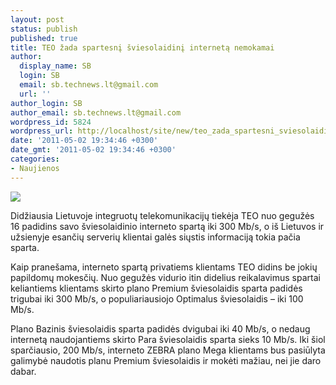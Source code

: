 ```yaml
---
layout: post
status: publish
published: true
title: TEO žada spartesnį šviesolaidinį internetą nemokamai
author:
  display_name: SB
  login: SB
  email: sb.technews.lt@gmail.com
  url: ''
author_login: SB
author_email: sb.technews.lt@gmail.com
wordpress_id: 5824
wordpress_url: http://localhost/site/new/teo_zada_spartesni_sviesolaidini_interneta_nemokamai/
date: '2011-05-02 19:34:46 +0300'
date_gmt: '2011-05-02 19:34:46 +0300'
categories:
- Naujienos
---
```

<div class="imgright"><img src="http://technews.lt/upload/fiber-optic-cable-001.jpg"  /></div>
<p>Didžiausia Lietuvoje integruotų telekomunikacijų tiekėja TEO nuo gegužės 16 padidins savo šviesolaidinio interneto spartą iki 300 Mb/s, o iš Lietuvos ir užsienyje esančių serverių klientai galės siųstis informaciją tokia pačia sparta. </p>
<p>Kaip pranešama, interneto spartą privatiems klientams TEO didins be jokių papildomų mokesčių. Nuo gegužės vidurio itin didelius reikalavimus spartai keliantiems klientams skirto plano Premium šviesolaidis sparta padidės trigubai iki 300 Mb/s, o populiariausiojo Optimalus šviesolaidis – iki 100 Mb/s. </p>
<p>Plano Bazinis šviesolaidis sparta padidės dvigubai iki 40 Mb/s, o nedaug internetą naudojantiems skirto Para šviesolaidis sparta sieks 10 Mb/s. Iki šiol sparčiausio, 200 Mb/s, interneto ZEBRA plano Mega klientams bus pasiūlyta galimybė naudotis planu Premium šviesolaidis ir mokėti mažiau, nei jie daro dabar.<br /></p>
